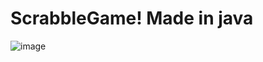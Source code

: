 # ScrabbleGame! Made in java
![image](https://github.com/MasterChiefProject/ScrabbleGame/assets/46121368/649615bc-32fe-4beb-abec-b5c389e58ba7)

